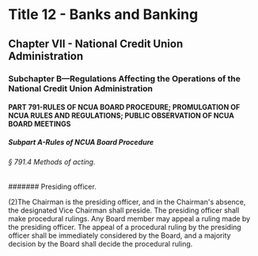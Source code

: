 
# Title 12 - Banks and Banking
## Chapter VII - National Credit Union Administration
### Subchapter B—Regulations Affecting the Operations of the National Credit Union Administration
#### PART 791-RULES OF NCUA BOARD PROCEDURE; PROMULGATION OF NCUA RULES AND REGULATIONS; PUBLIC OBSERVATION OF NCUA BOARD MEETINGS
##### Subpart A-Rules of NCUA Board Procedure
###### § 791.4 Methods of acting.
####### Presiding officer.

(2)The Chairman is the presiding officer, and in the Chairman's absence, the designated Vice Chairman shall preside. The presiding officer shall make procedural rulings. Any Board member may appeal a ruling made by the presiding officer. The appeal of a procedural ruling by the presiding officer shall be immediately considered by the Board, and a majority decision by the Board shall decide the procedural ruling.
